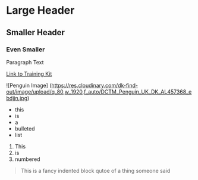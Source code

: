 # Large Header

## Smaller Header

### Even Smaller

Paragraph Text

[Link to Training Kit](http://learn.lambdaschool.com)

![Penguin Image] (https://res.cloudinary.com/dk-find-out/image/upload/q_80,w_1920,f_auto/DCTM_Penguin_UK_DK_AL457368_ebdjjn.jpg)

- this 
- is 
- a
- bulleted
- list

1. This
2. is
3. numbered

> This is a fancy indented block qutoe of a thing someone said
